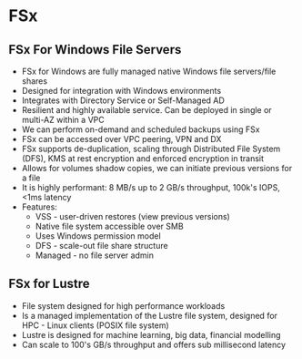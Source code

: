 # FSx

## FSx For Windows File Servers

- FSx for Windows are fully managed native Windows file servers/file shares
- Designed for integration with Windows environments
- Integrates with Directory Service or Self-Managed AD
- Resilient and highly available service. Can be deployed in single or multi-AZ within a VPC
- We can perform on-demand and scheduled backups using FSx
- FSx can be accessed over VPC peering, VPN and DX
- FSx supports de-duplication, scaling through Distributed File System (DFS), KMS at rest encryption and enforced encryption in transit
- Allows for volumes shadow copies, we can initiate previous versions for a file
- It is highly performant: 8 MB/s up to 2 GB/s throughput, 100k's IOPS, <1ms latency
- Features:
    - VSS - user-driven restores (view previous versions)
    - Native file system accessible over SMB
    - Uses Windows permission model
    - DFS - scale-out file share structure
    - Managed - no file server admin

## FSx for Lustre

- File system designed for high performance workloads
- Is a managed implementation of the Lustre file system, designed for HPC - Linux clients (POSIX file system)
- Lustre is designed for machine learning, big data, financial modelling
- Can scale to 100's GB/s throughput and offers sub millisecond latency